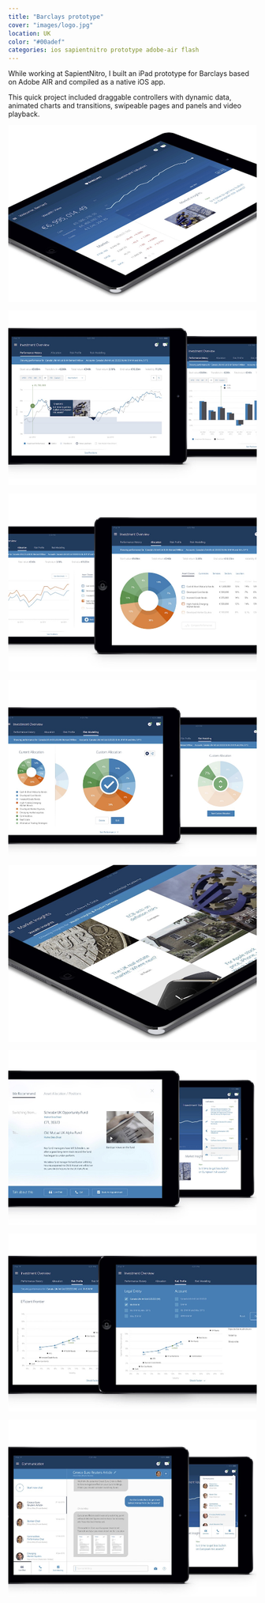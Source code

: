 ```yaml
---
title: "Barclays prototype"
cover: "images/logo.jpg"
location: UK
color: "#00adef"
categories: ios sapientnitro prototype adobe-air flash
---
```


While working at SapientNitro, I built an iPad prototype for Barclays based on Adobe AIR and compiled as a native iOS app.

This quick project included draggable controllers with dynamic data, animated charts and transitions, swipeable pages and panels and video playback.

![Content coming soon](./images/0.jpg)

![Content coming soon](./images/1.jpg)

![Content coming soon](./images/2.jpg)

![Content coming soon](./images/3.jpg)

![Content coming soon](./images/4.jpg)

![Content coming soon](./images/5.jpg)

![Content coming soon](./images/6.jpg)

![Content coming soon](./images/7.jpg)
